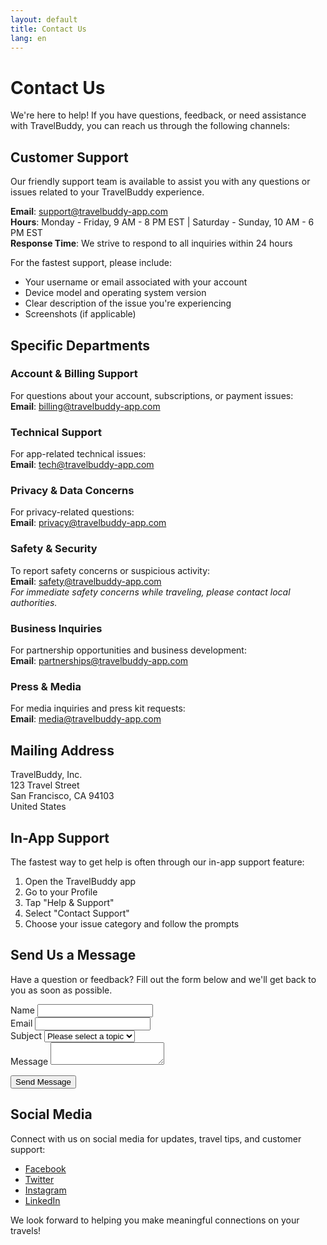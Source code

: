 ```yaml
---
layout: default
title: Contact Us
lang: en
---
```


<div class="content-section">

# Contact Us

We're here to help! If you have questions, feedback, or need assistance with TravelBuddy, you can reach us through the following channels:

## Customer Support

Our friendly support team is available to assist you with any questions or issues related to your TravelBuddy experience.

**Email**: support@travelbuddy-app.com  
**Hours**: Monday - Friday, 9 AM - 8 PM EST | Saturday - Sunday, 10 AM - 6 PM EST  
**Response Time**: We strive to respond to all inquiries within 24 hours

For the fastest support, please include:
- Your username or email associated with your account
- Device model and operating system version
- Clear description of the issue you're experiencing
- Screenshots (if applicable)

## Specific Departments

### Account & Billing Support
For questions about your account, subscriptions, or payment issues:  
**Email**: billing@travelbuddy-app.com

### Technical Support
For app-related technical issues:  
**Email**: tech@travelbuddy-app.com

### Privacy & Data Concerns
For privacy-related questions:  
**Email**: privacy@travelbuddy-app.com

### Safety & Security
To report safety concerns or suspicious activity:  
**Email**: safety@travelbuddy-app.com  
_For immediate safety concerns while traveling, please contact local authorities._

### Business Inquiries
For partnership opportunities and business development:  
**Email**: partnerships@travelbuddy-app.com

### Press & Media
For media inquiries and press kit requests:  
**Email**: media@travelbuddy-app.com

## Mailing Address

TravelBuddy, Inc.  
123 Travel Street  
San Francisco, CA 94103  
United States

## In-App Support

The fastest way to get help is often through our in-app support feature:
1. Open the TravelBuddy app
2. Go to your Profile
3. Tap "Help & Support"
4. Select "Contact Support"
5. Choose your issue category and follow the prompts

## Send Us a Message

Have a question or feedback? Fill out the form below and we'll get back to you as soon as possible.

<form class="contact-form" action="https://formspree.io/f/your-formspree-endpoint" method="POST">
  <div class="form-group">
    <label for="name">Name</label>
    <input type="text" id="name" name="name" required>
  </div>
  
  <div class="form-group">
    <label for="email">Email</label>
    <input type="email" id="email" name="email" required>
  </div>
  
  <div class="form-group">
    <label for="subject">Subject</label>
    <select id="subject" name="subject" required>
      <option value="">Please select a topic</option>
      <option value="account">Account Issues</option>
      <option value="technical">Technical Support</option>
      <option value="billing">Billing Questions</option>
      <option value="feedback">General Feedback</option>
      <option value="safety">Safety Concerns</option>
      <option value="other">Other</option>
    </select>
  </div>
  
  <div class="form-group">
    <label for="message">Message</label>
    <textarea id="message" name="message" required></textarea>
  </div>
  
  <button type="submit">Send Message</button>
</form>

## Social Media

Connect with us on social media for updates, travel tips, and customer support:

- [Facebook](https://facebook.com/travelbuddy)
- [Twitter](https://twitter.com/travelbuddy)
- [Instagram](https://instagram.com/travelbuddy)
- [LinkedIn](https://linkedin.com/company/travelbuddy)

We look forward to helping you make meaningful connections on your travels!

</div>